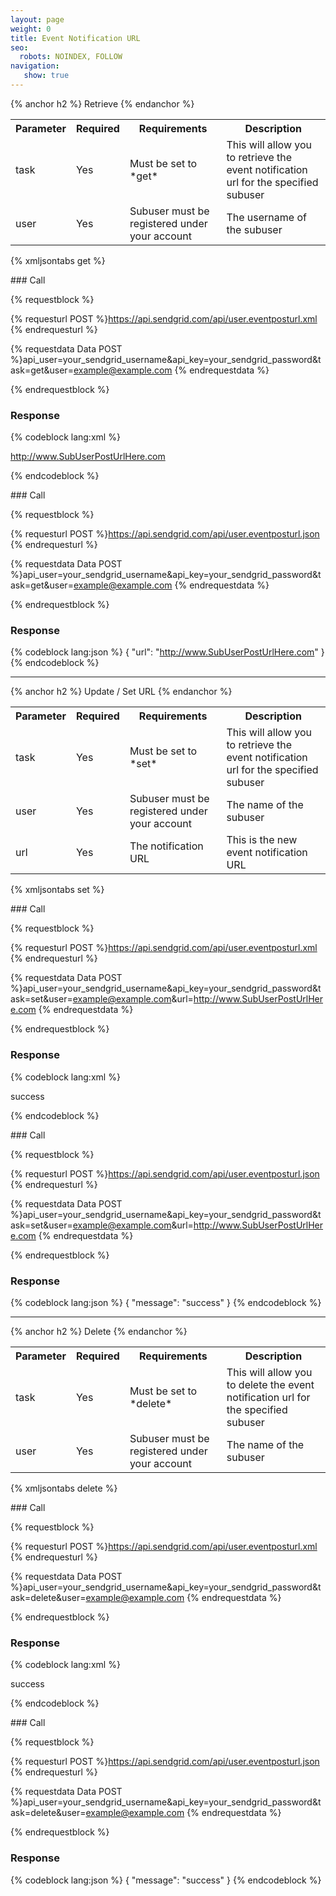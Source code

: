 ```yaml
---
layout: page
weight: 0
title: Event Notification URL
seo:
  robots: NOINDEX, FOLLOW
navigation:
   show: true
---
```


{% anchor h2 %}
Retrieve 
{% endanchor %}

<table class="table table-bordered table-striped">
   <tbody>
      <tr>
         <th>Parameter</th>
         <th>Required</th>
         <th>Requirements</th>
         <th>Description</th>
      </tr>
      <tr>
         <td>task</td>
         <td>Yes</td>
         <td>Must be set to *get*</td>
         <td>This will allow you to retrieve the event notification url for the specified subuser</td>
      </tr>
      <tr>
         <td>user</td>
         <td>Yes</td>
         <td>Subuser must be registered under your account</td>
         <td>The username of the subuser</td>
      </tr>
   </tbody>
</table>

{% xmljsontabs get %}

<div class="tab-content">
<div class="tab-pane" id="get-xml">
### Call

{% requestblock %}

  {% requesturl POST %}https://api.sendgrid.com/api/user.eventposturl.xml
  {% endrequesturl %}

  {% requestdata Data POST %}api_user=your_sendgrid_username&api_key=your_sendgrid_password&task=get&user=example@example.com
  {% endrequestdata %}

{% endrequestblock %}

### Response

{% codeblock lang:xml %}
<?xml version="1.0" encoding="ISO-8859-1"?>

<url>http://www.SubUserPostUrlHere.com</url>

{% endcodeblock %}

</div>
<div class="tab-pane active" id="get-json">
### Call

{% requestblock %}

  {% requesturl POST %}https://api.sendgrid.com/api/user.eventposturl.json
  {% endrequesturl %}

  {% requestdata Data POST %}api_user=your_sendgrid_username&api_key=your_sendgrid_password&task=get&user=example@example.com
  {% endrequestdata %}

{% endrequestblock %}

### Response

{% codeblock lang:json %}
{
  "url": "http://www.SubUserPostUrlHere.com"
}
{% endcodeblock %}

</div>
</div>

* * * * *

{% anchor h2 %}
Update / Set URL 
{% endanchor %}

<table class="table table-bordered table-striped">
   <tbody>
      <tr>
         <th>Parameter</th>
         <th>Required</th>
         <th>Requirements</th>
         <th>Description</th>
      </tr>
      <tr>
         <td>task</td>
         <td>Yes</td>
         <td>Must be set to *set*</td>
         <td>This will allow you to retrieve the event notification url for the specified subuser</td>
      </tr>
      <tr>
         <td>user</td>
         <td>Yes</td>
         <td>Subuser must be registered under your account</td>
         <td>The name of the subuser</td>
      </tr>
      <tr>
         <td>url</td>
         <td>Yes</td>
         <td>The notification URL</td>
         <td>This is the new event notification URL</td>
      </tr>
   </tbody>
</table>

{% xmljsontabs set %}

<div class="tab-content">
<div class="tab-pane" id="set-xml">
### Call

{% requestblock %}

  {% requesturl POST %}https://api.sendgrid.com/api/user.eventposturl.xml
  {% endrequesturl %}

  {% requestdata Data POST %}api_user=your_sendgrid_username&api_key=your_sendgrid_password&task=set&user=example@example.com&url=http://www.SubUserPostUrlHere.com
  {% endrequestdata %}

{% endrequestblock %}

### Response

{% codeblock lang:xml %}
<?xml version="1.0" encoding="ISO-8859-1"?>

<result>
   <message>success</message>
</result>

{% endcodeblock %}

</div>
<div class="tab-pane active" id="set-json">
### Call

{% requestblock %}

  {% requesturl POST %}https://api.sendgrid.com/api/user.eventposturl.json
  {% endrequesturl %}

  {% requestdata Data POST %}api_user=your_sendgrid_username&api_key=your_sendgrid_password&task=set&user=example@example.com&url=http://www.SubUserPostUrlHere.com
  {% endrequestdata %}

{% endrequestblock %}

### Response

{% codeblock lang:json %}
{
  "message": "success"
}
{% endcodeblock %}

</div>
</div>

* * * * *

{% anchor h2 %}
Delete 
{% endanchor %}

<table class="table table-bordered table-striped">
   <tbody>
      <tr>
         <th>Parameter</th>
         <th>Required</th>
         <th>Requirements</th>
         <th>Description</th>
      </tr>
      <tr>
         <td>task</td>
         <td>Yes</td>
         <td>Must be set to *delete*</td>
         <td>This will allow you to delete the event notification url for the specified subuser</td>
      </tr>
      <tr>
         <td>user</td>
         <td>Yes</td>
         <td>Subuser must be registered under your account</td>
         <td>The name of the subuser</td>
      </tr>
   </tbody>
</table>

{% xmljsontabs delete %}

<div class="tab-content">
<div class="tab-pane" id="delete-xml">
### Call

{% requestblock %}

  {% requesturl POST %}https://api.sendgrid.com/api/user.eventposturl.xml
  {% endrequesturl %}

  {% requestdata Data POST %}api_user=your_sendgrid_username&api_key=your_sendgrid_password&task=delete&user=example@example.com
  {% endrequestdata %}

{% endrequestblock %}

### Response

{% codeblock lang:xml %}
<?xml version="1.0" encoding="ISO-8859-1"?>

<result>
   <message>success</message>
</result>

{% endcodeblock %}

</div>
<div class="tab-pane active" id="delete-json">
### Call

{% requestblock %}

  {% requesturl POST %}https://api.sendgrid.com/api/user.eventposturl.json
  {% endrequesturl %}

  {% requestdata Data POST %}api_user=your_sendgrid_username&api_key=your_sendgrid_password&task=delete&user=example@example.com
  {% endrequestdata %}

{% endrequestblock %}

### Response

{% codeblock lang:json %}
{
  "message": "success"
}
{% endcodeblock %}

</div>
</div>
